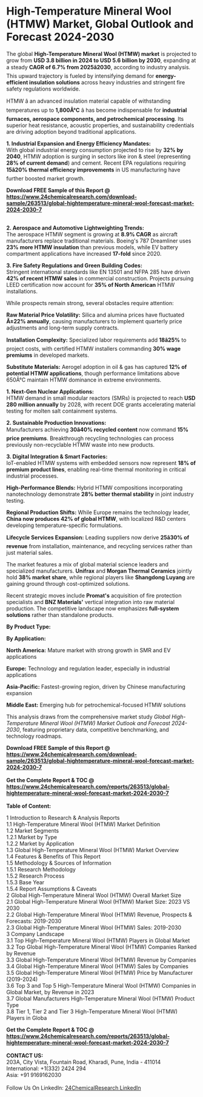 <h1>High-Temperature Mineral Wool (HTMW) Market, Global Outlook and Forecast 2024-2030</h1><p>The global <strong>High-Temperature Mineral Wool (HTMW) market</strong> is projected to grow from <strong>USD 3.8 billion in 2024 to USD 5.6 billion by 2030</strong>, expanding at a steady <strong>CAGR of 6.7% from 2025â2030</strong>, according to industry analysis. This upward trajectory is fueled by intensifying demand for <strong>energy-efficient insulation solutions</strong> across heavy industries and stringent fire safety regulations worldwide.</p><p>HTMW â an advanced insulation material capable of withstanding temperatures up to <strong>1,800Â°C</strong> â has become indispensable for <strong>industrial furnaces, aerospace components, and petrochemical processing</strong>. Its superior heat resistance, acoustic properties, and sustainability credentials are driving adoption beyond traditional applications.</p><p><strong>1. Industrial Expansion and Energy Efficiency Mandates:</strong><br>
With global industrial energy consumption projected to rise by <strong>32% by 2040</strong>, HTMW adoption is surging in sectors like iron &amp; steel (representing <strong>28% of current demand</strong>) and cement. Recent EPA regulations requiring <strong>15â20% thermal efficiency improvements</strong> in US manufacturing have further boosted market growth.</p><div><b>Download FREE Sample of this Report @ 
            <a href="https://www.24chemicalresearch.com/download-sample/263513/global-hightemperature-mineral-wool-forecast-market-2024-2030-7">
            https://www.24chemicalresearch.com/download-sample/263513/global-hightemperature-mineral-wool-forecast-market-2024-2030-7</a></b></div><br><p><strong>2. Aerospace and Automotive Lightweighting Trends:</strong><br>
The aerospace HTMW segment is growing at <strong>8.9% CAGR</strong> as aircraft manufacturers replace traditional materials. Boeing's 787 Dreamliner uses <strong>23% more HTMW insulation</strong> than previous models, while EV battery compartment applications have increased <strong>17-fold</strong> since 2020.</p><p><strong>3. Fire Safety Regulations and Green Building Codes:</strong><br>
Stringent international standards like EN 13501 and NFPA 285 have driven <strong>42% of recent HTMW sales</strong> in commercial construction. Projects pursuing LEED certification now account for <strong>35% of North American</strong> HTMW installations.</p><p>While prospects remain strong, several obstacles require attention:</p><p><strong>Raw Material Price Volatility:</strong> Silica and alumina prices have fluctuated <strong>Â±22% annually</strong>, causing manufacturers to implement quarterly price adjustments and long-term supply contracts.</p><p><strong>Installation Complexity:</strong> Specialized labor requirements add <strong>18â25%</strong> to project costs, with certified HTMW installers commanding <strong>30% wage premiums</strong> in developed markets.</p><p><strong>Substitute Materials:</strong> Aerogel adoption in oil &amp; gas has captured <strong>12% of potential HTMW applications</strong>, though performance limitations above 650Â°C maintain HTMW dominance in extreme environments.</p><p><strong>1. Next-Gen Nuclear Applications:</strong><br>
HTMW demand in small modular reactors (SMRs) is projected to reach <strong>USD 280 million annually</strong> by 2028, with recent DOE grants accelerating material testing for molten salt containment systems.</p><p><strong>2. Sustainable Production Innovations:</strong><br>
Manufacturers achieving <strong>30â40% recycled content</strong> now command <strong>15% price premiums</strong>. Breakthrough recycling technologies can process previously non-recyclable HTMW waste into new products.</p><p><strong>3. Digital Integration &amp; Smart Factories:</strong><br>
IoT-enabled HTMW systems with embedded sensors now represent <strong>18% of premium product lines</strong>, enabling real-time thermal monitoring in critical industrial processes.</p><p><strong>High-Performance Blends:</strong> Hybrid HTMW compositions incorporating nanotechnology demonstrate <strong>28% better thermal stability</strong> in joint industry testing.</p><p><strong>Regional Production Shifts:</strong> While Europe remains the technology leader, <strong>China now produces 42% of global HTMW</strong>, with localized R&amp;D centers developing temperature-specific formulations.</p><p><strong>Lifecycle Services Expansion:</strong> Leading suppliers now derive <strong>25â30% of revenue</strong> from installation, maintenance, and recycling services rather than just material sales.</p><p>The market features a mix of global material science leaders and specialized manufacturers. <strong>Unifrax</strong> and <strong>Morgan Thermal Ceramics</strong> jointly hold <strong>38% market share</strong>, while regional players like <strong>Shangdong Luyang</strong> are gaining ground through cost-optimized solutions.</p><p>Recent strategic moves include <strong>Promat's</strong> acquisition of fire protection specialists and <strong>BNZ Materials'</strong> vertical integration into raw material production. The competitive landscape now emphasizes <strong>full-system solutions</strong> rather than standalone products.</p><p><strong>By Product Type:</strong></p><p><strong>By Application:</strong></p><p><strong>North America:</strong> Mature market with strong growth in SMR and EV applications</p><p><strong>Europe:</strong> Technology and regulation leader, especially in industrial applications</p><p><strong>Asia-Pacific:</strong> Fastest-growing region, driven by Chinese manufacturing expansion</p><p><strong>Middle East:</strong> Emerging hub for petrochemical-focused HTMW solutions</p><p>This analysis draws from the comprehensive market study <em>Global High-Temperature Mineral Wool (HTMW) Market Outlook and Forecast 2024-2030</em>, featuring proprietary data, competitive benchmarking, and technology roadmaps.</p><div><b>Download FREE Sample of this Report @ 
            <a href="https://www.24chemicalresearch.com/download-sample/263513/global-hightemperature-mineral-wool-forecast-market-2024-2030-7">
            https://www.24chemicalresearch.com/download-sample/263513/global-hightemperature-mineral-wool-forecast-market-2024-2030-7</a></b></div><br><div><b>Get the Complete Report & TOC @ 
            <a href="https://www.24chemicalresearch.com/reports/263513/global-hightemperature-mineral-wool-forecast-market-2024-2030-7">
            https://www.24chemicalresearch.com/reports/263513/global-hightemperature-mineral-wool-forecast-market-2024-2030-7</a></b></div><br>
            <b>Table of Content:</b><p>1 Introduction to Research & Analysis Reports<br />
    1.1 High-Temperature Mineral Wool (HTMW) Market Definition<br />
    1.2 Market Segments<br />
        1.2.1 Market by Type<br />
        1.2.2 Market by Application<br />
    1.3 Global High-Temperature Mineral Wool (HTMW) Market Overview<br />
    1.4 Features & Benefits of This Report<br />
    1.5 Methodology & Sources of Information<br />
        1.5.1 Research Methodology<br />
        1.5.2 Research Process<br />
        1.5.3 Base Year<br />
        1.5.4 Report Assumptions & Caveats<br />
2 Global High-Temperature Mineral Wool (HTMW) Overall Market Size<br />
    2.1 Global High-Temperature Mineral Wool (HTMW) Market Size: 2023 VS 2030<br />
    2.2 Global High-Temperature Mineral Wool (HTMW) Revenue, Prospects & Forecasts: 2019-2030<br />
    2.3 Global High-Temperature Mineral Wool (HTMW) Sales: 2019-2030<br />
3 Company Landscape<br />
    3.1 Top High-Temperature Mineral Wool (HTMW) Players in Global Market<br />
    3.2 Top Global High-Temperature Mineral Wool (HTMW) Companies Ranked by Revenue<br />
    3.3 Global High-Temperature Mineral Wool (HTMW) Revenue by Companies<br />
    3.4 Global High-Temperature Mineral Wool (HTMW) Sales by Companies<br />
    3.5 Global High-Temperature Mineral Wool (HTMW) Price by Manufacturer (2019-2024)<br />
    3.6 Top 3 and Top 5 High-Temperature Mineral Wool (HTMW) Companies in Global Market, by Revenue in 2023<br />
    3.7 Global Manufacturers High-Temperature Mineral Wool (HTMW) Product Type<br />
    3.8 Tier 1, Tier 2 and Tier 3 High-Temperature Mineral Wool (HTMW) Players in Globa</p><div><b>Get the Complete Report & TOC @ 
            <a href="https://www.24chemicalresearch.com/reports/263513/global-hightemperature-mineral-wool-forecast-market-2024-2030-7">
            https://www.24chemicalresearch.com/reports/263513/global-hightemperature-mineral-wool-forecast-market-2024-2030-7</a></b></div><br><b>CONTACT US:</b><br>
            203A, City Vista, Fountain Road, Kharadi, Pune, India - 411014<br>
            International: +1(332) 2424 294<br>
            Asia: +91 9169162030 <br><br>
            Follow Us On LinkedIn: <a href="https://www.linkedin.com/company/24chemicalresearch/">24ChemicalResearch LinkedIn</a>